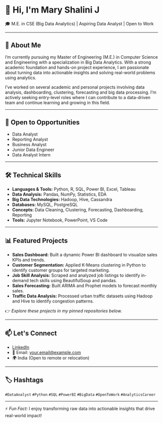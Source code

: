 # 👋 Hi, I'm Mary Shalini J

🎓 M.E. in CSE (Big Data Analytics) | Aspiring Data Analyst | Open to Work

---

## 📌 About Me

I’m currently pursuing my Master of Engineering (M.E.) in Computer Science and Engineering with a specialization in Big Data Analytics. With a strong academic foundation and hands-on project experience, I am passionate about turning data into actionable insights and solving real-world problems using analytics.

I’ve worked on several academic and personal projects involving data analysis, dashboarding, clustering, forecasting and big data processing. I’m actively seeking entry-level roles where I can contribute to a data-driven team and continue learning and growing in this field.

---

## 💼 Open to Opportunities

- Data Analyst  
- Reporting Analyst  
- Business Analyst  
- Junior Data Engineer  
- Data Analyst Intern

---

## 🛠️ Technical Skills

- **Languages & Tools:** Python, R, SQL, Power BI, Excel, Tableau  
- **Data Analysis:** Pandas, NumPy, Statistics, EDA  
- **Big Data Technologies:** Hadoop, Hive, Cassandra  
- **Databases:** MySQL, PostgreSQL  
- **Concepts:** Data Cleaning, Clustering, Forecasting, Dashboarding, Reporting  
- **Tools:** Jupyter Notebook, PowerPoint, VS Code

---

## 📊 Featured Projects

- **Sales Dashboard:** Built a dynamic Power BI dashboard to visualize sales KPIs and trends.  
- **Customer Segmentation:** Applied K-Means clustering in Python to identify customer groups for targeted marketing.  
- **Job Skill Analysis:** Scraped and analyzed job listings to identify in-demand tech skills using BeautifulSoup and pandas.  
- **Sales Forecasting:** Built ARIMA and Prophet models to forecast monthly sales.  
- **Traffic Data Analysis:** Processed urban traffic datasets using Hadoop and Hive to identify congestion patterns.

👉 *Explore these projects in my pinned repositories below.*

---

## 📫 Let's Connect

- [LinkedIn](https://www.linkedin.com/in/your-linkedin-username)  
- 📧 Email: your.email@example.com  
- 🌍 India (Open to remote or relocation)

---

## 🏷️ Hashtags

`#DataAnalyst` `#Python` `#SQL` `#PowerBI` `#BigData` `#OpenToWork` `#AnalyticsCareer`

---

⚡ *Fun Fact:* I enjoy transforming raw data into actionable insights that drive real-world impact!

